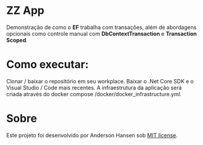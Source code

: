 # ZZ App
Demonstração de como o **EF** trabalha com transações, além de abordagens opcionais como controle manual com **DbContextTransaction** e **Transaction Scoped**. 

# Como executar:
Clonar / baixar o repositório em seu workplace.
Baixar o .Net Core SDK e o Visual Studio / Code mais recentes.
A infraestrutura da aplicação será criada através do docker compose /docker/docker_infrastructure.yml.

# Sobre
Este projeto foi desenvolvido por Anderson Hansen sob [MIT license](LICENSE).